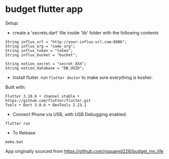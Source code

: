 # budget flutter app

Setup:

 - create a 'secrets.dart' file inside 'lib' folder with the following contents

```
String influx_url = "http://your-influx-url.com:8086";
String influx_org = "some_org";
String influx_token = "token";
String influx_bucket = "bucket";

String notion_secret = "secret_XXX";
String notion_database = "DB_UUID";

```

 - Install flutter. run `flutter doctor` to make sure everything is kosher.
 
 Built with:
 
```
Flutter 3.10.6 • channel stable • https://github.com/flutter/flutter.git
Tools • Dart 3.0.6 • DevTools 2.23.1
```

 - Connect Phone via USB, with USB Debugging enabled.

```flutter run```


 - To Release

```make.bat```


App originally sourced from https://github.com/rsquared226/budget_my_life